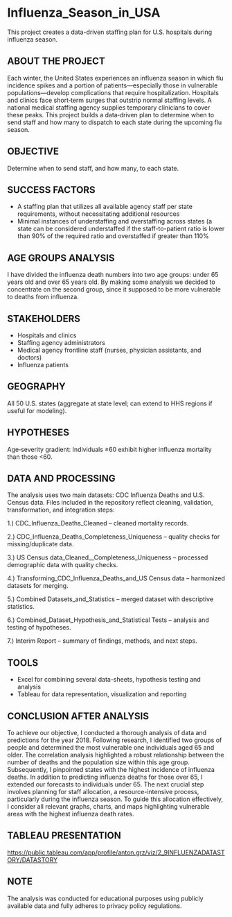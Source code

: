 # Influenza_Season_in_USA
This project creates a data-driven staffing plan for U.S. hospitals during influenza season.

## ABOUT THE PROJECT
Each winter, the United States experiences an influenza season in which flu incidence spikes and a portion of patients—especially those in vulnerable populations—develop complications that require hospitalization. Hospitals and clinics face short‑term surges that outstrip normal staffing levels. A national medical staffing agency supplies temporary clinicians to cover these peaks.
This project builds a data‑driven plan to determine when to send staff and how many to dispatch to each state during the upcoming flu season.

## OBJECTIVE 
Determine when to send staff, and how many, to each state.

## SUCCESS FACTORS
- A staffing plan that utilizes all available agency staff per state requirements, without necessitating additional resources 
- Minimal instances of understaffing and overstaffing across states (a state can be considered understaffed if the staff-to-patient ratio is lower than 90% of the required ratio and overstaffed if greater than 110%

## AGE GROUPS ANALYSIS 
I have divided the influenza death numbers into two age groups: under 65 years old and over 65 years old. By making some analysis we decided to concentrate on the second group, since it supposed to be more vulnerable to deaths from influenza. 

## STAKEHOLDERS
- Hospitals and clinics
- Staffing agency administrators
- Medical agency frontline staff (nurses, physician assistants, and doctors)
- Influenza patients

## GEOGRAPHY 
All 50 U.S. states (aggregate at state level; can extend to HHS regions if useful for modeling).

## HYPOTHESES
Age‑severity gradient: Individuals ≥60 exhibit higher influenza mortality than those <60.

## DATA AND PROCESSING 
The analysis uses two main datasets: CDC Influenza Deaths and U.S. Census data. Files included in the repository reflect cleaning, validation, transformation, and integration steps:

1.) CDC_Influenza_Deaths_Cleaned – cleaned mortality records.

2.) CDC_Influenza_Deaths_Completeness_Uniqueness – quality checks for missing/duplicate data.

3.) US Census data_Cleaned__Completeness_Uniqueness – processed demographic data with quality checks.

4.) Transforming_CDC_Influenza_Deaths_and_US Census data – harmonized datasets for merging.

5.) Combined Datasets_and_Statistics – merged dataset with descriptive statistics.

6.) Combined_Dataset_Hypothesis_and_Statistical Tests – analysis and testing of hypotheses.

7.) Interim Report – summary of findings, methods, and next steps.

## TOOLS 
- Excel for combining several data-sheets, hypothesis testing and analysis
- Tableau for data representation, visualization and reporting

## CONCLUSION AFTER ANALYSIS 
To achieve our objective, I conducted a thorough analysis of data and predictions for the year 2018. Following research, I identified two groups of people and determined the most vulnerable one individuals aged 65 and older. The correlation analysis highlighted a robust relationship between the number of deaths and the population size within this age group. Subsequently, I pinpointed states with the highest incidence of influenza deaths. In addition to predicting influenza deaths for those over 65, I extended our forecasts to individuals under 65.
The next crucial step involves planning for staff allocation, a resource-intensive process, particularly during the influenza season. To guide this allocation effectively, I consider all relevant graphs, charts, and maps highlighting vulnerable areas with the highest influenza death rates. 

## TABLEAU PRESENTATION 
https://public.tableau.com/app/profile/anton.grz/viz/2_9INFLUENZADATASTORY/DATASTORY

## NOTE
The analysis was conducted for educational purposes using publicly available data and fully adheres to privacy policy regulations.
